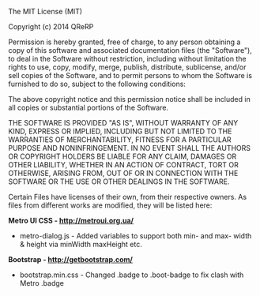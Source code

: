 The MIT License (MIT)

Copyright (c) 2014 QReRP

Permission is hereby granted, free of charge, to any person obtaining a copy
of this software and associated documentation files (the "Software"), to deal
in the Software without restriction, including without limitation the rights
to use, copy, modify, merge, publish, distribute, sublicense, and/or sell
copies of the Software, and to permit persons to whom the Software is
furnished to do so, subject to the following conditions:

The above copyright notice and this permission notice shall be included in all
copies or substantial portions of the Software.

THE SOFTWARE IS PROVIDED "AS IS", WITHOUT WARRANTY OF ANY KIND, EXPRESS OR
IMPLIED, INCLUDING BUT NOT LIMITED TO THE WARRANTIES OF MERCHANTABILITY,
FITNESS FOR A PARTICULAR PURPOSE AND NONINFRINGEMENT. IN NO EVENT SHALL THE
AUTHORS OR COPYRIGHT HOLDERS BE LIABLE FOR ANY CLAIM, DAMAGES OR OTHER
LIABILITY, WHETHER IN AN ACTION OF CONTRACT, TORT OR OTHERWISE, ARISING FROM,
OUT OF OR IN CONNECTION WITH THE SOFTWARE OR THE USE OR OTHER DEALINGS IN THE
SOFTWARE.

Certain Files have licenses of their own, from their respective owners. As files from different works are modified, they will be listed here:

**Metro UI CSS - http://metroui.org.ua/**

+ metro-dialog.js - Added variables to support both min- and max- width & height via minWidth maxHeight etc.

**Bootstrap - http://getbootstrap.com/**

+ bootstrap.min.css - Changed .badge to .boot-badge to fix clash with Metro .badge